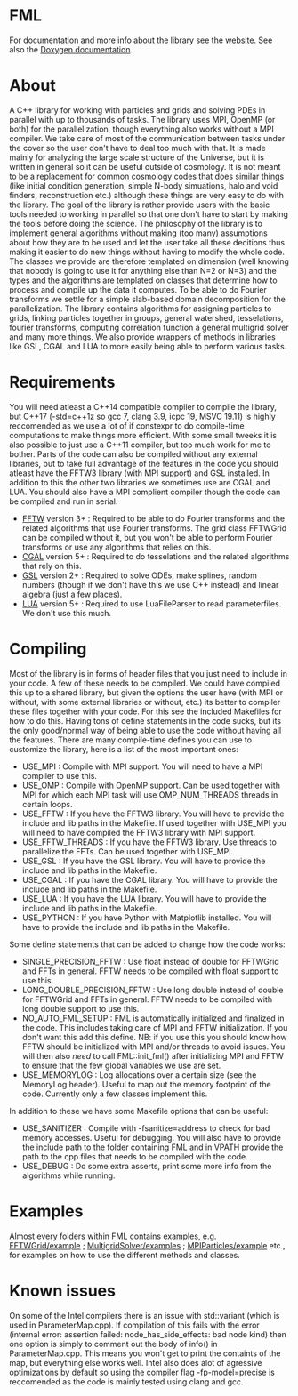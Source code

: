 # FML

For documentation and more info about the library see the [website](https://fml.wintherscoming.no/). See also the [Doxygen documentation](https://fml.wintherscoming.no/doxygen/).

# About
A C++ library for working with particles and grids and solving PDEs in parallel with up to thousands of tasks. The library uses MPI, OpenMP (or both) for the parallelization, though everything also works without a MPI compiler. We take care of most of the communication between tasks under the cover so the user don't have to deal too much with that. It is made mainly for analyzing the large scale structure of the Universe, but it is written in general so it can be useful outside of cosmology. It is not meant to be a replacement for common cosmology codes that does similar things (like initial condition generation, simple N-body simuations, halo and void finders, reconstruction etc.) although these things are very easy to do with the library. The goal of the library is rather provide users with the basic tools needed to working in parallel so that one don't have to start by making the tools before doing the science. The philosophy of the library is to implement general algorithms without making (too many) assumptions about how they are to be used and let the user take all these decitions thus making it easier to do new things without having to modify the whole code. The classes we provide are therefore templated on dimension (well knowing that nobody is going to use it for anything else than N=2 or N=3) and the types and the algorithms are templated on classes that determine how to process and compile up the data it computes. To be able to do Fourier transforms we settle for a simple slab-based domain decomposition for the parallelization. The library contains algorithms for assigning particles to grids, linking particles together in groups, general watershed, tesselations, fourier transforms, computing correlation function a general multigrid solver and many more things. We also provide wrappers of methods in libraries like GSL, CGAL and LUA to more easily being able to perform various tasks.

# Requirements
You will need atleast a C++14 compatible compiler to compile the library, but C++17 (-std=c++1z so gcc 7, clang 3.9, icpc 19, MSVC 19.11) is highly reccomended as we use a lot of if constexpr to do compile-time computations to make things more efficient. With some small tweeks it is also possible to just use a C++11 compiler, but too much work for me to bother. Parts of the code can also be compiled without any external libraries, but to take full advantage of the features in the code you should atleast have the FFTW3 library (with MPI support) and GSL installed. In addition to this the other two libraries we sometimes use are CGAL and LUA. You should also have a MPI complient compiler though the code can be compiled and run in serial.

 - [FFTW](http://www.fftw.org/download.html) version 3+ : Required to be able to do Fourier transforms and the related algorithms that use Fourier transforms. The grid class FFTWGrid can be compiled without it, but you won't be able to perform Fourier transforms or use any algorithms that relies on this.
 - [CGAL](https://www.cgal.org/download.html) version 5+ : Required to do tesselations and the related algorithms that rely on this.
 - [GSL](https://www.gnu.org/software/gsl/) version 2+ : Required to solve ODEs, make splines, random numbers (though if we don't have this we use C++ <random> instead) and linear algebra (just a few places).
 - [LUA](https://www.lua.org/download.html) version 5+ : Required to use LuaFileParser to read parameterfiles. We don't use this much.

# Compiling

Most of the library is in forms of header files that you just need to include in your code. A few of these needs to be compiled. We could have compiled this up to a shared library, but given the options the user have (with MPI or without, with some external libraries or without, etc.) its better to compiler these files together with your code. For this see the included Makefiles for how to do this. Having tons of define statements in the code sucks, but its the only good/normal way of being able to use the code without having all the features. There are many compile-time defines you can use to customize the library, here is a list of the most important ones:

 - USE\_MPI : Compile with MPI support. You will need to have a MPI compiler to use this.
 - USE\_OMP : Compile with OpenMP support. Can be used together with MPI for which each MPI task will use OMP\_NUM\_THREADS threads in certain loops.
 - USE\_FFTW : If you have the FFTW3 library. You will have to provide the include and lib paths in the Makefile. If used together with USE\_MPI you will need to have compiled the FFTW3 library with MPI support.
 - USE\_FFTW\_THREADS : If you have the FFTW3 library. Use threads to parallelize the FFTs. Can be used together with USE\_MPI.
 - USE\_GSL : If you have the GSL library. You will have to provide the include and lib paths in the Makefile.
 - USE\_CGAL : If you have the CGAL library. You will have to provide the include and lib paths in the Makefile.
 - USE\_LUA : If you have the LUA library. You will have to provide the include and lib paths in the Makefile.
 - USE\_PYTHON : If you have Python with Matplotlib installed. You will have to provide the include and lib paths in the Makefile.

Some define statements that can be added to change how the code works:

 - SINGLE\_PRECISION\_FFTW : Use float instead of double for FFTWGrid and FFTs in general. FFTW needs to be compiled with float support to use this.
 - LONG\_DOUBLE\_PRECISION\_FFTW : Use long double instead of double for FFTWGrid and FFTs in general. FFTW needs to be compiled with long double support to use this.
 - NO\_AUTO\_FML\_SETUP : FML is automatically initialized and finalized in the code. This includes taking care of MPI and FFTW initialization. If you don't want this add this define. NB: if you use this you should know how FFTW should be initialized with MPI and/or threads to avoid issues. You will then also *need* to call FML::init\_fml() after initializing MPI and FFTW to ensure that the few global variables we use are set.
 - USE\_MEMORYLOG : Log allocations over a certain size (see the MemoryLog header). Useful to map out the memory footprint of the code. Currently only a few classes implement this.

In addition to these we have some Makefile options that can be useful:

 - USE\_SANITIZER : Compile with -fsanitize=address to check for bad memory accesses. Useful for debugging.
You will also have to provide the include path to the folder containing FML and in VPATH provide the path to the cpp files that needs to be compiled with the code.
 - USE\_DEBUG : Do some extra asserts, print some more info from the algorithms while running.

# Examples

Almost every folders within FML contains examples, e.g. [FFTWGrid/example](https://github.com/HAWinther/FML/tree/master/FML/FFTWGrid/example) ; [MultigridSolver/examples](https://github.com/HAWinther/FML/tree/master/FML/MultigridSolver/examples) ; [MPIParticles/example](https://github.com/HAWinther/FML/tree/master/FML/MPIParticles/example) etc., for examples on how to use the different methods and classes. 

# Known issues

On some of the Intel compilers there is an issue with std::variant (which is used in ParameterMap.cpp). If compilation of this fails with the error (internal error: assertion failed: node\_has\_side\_effects: bad node kind) then one option is simply to comment out the body of info() in ParameterMap.cpp. This means you won't get to print the containts of the map, but everything else works well. Intel also does alot of agressive optimizations by default so using the compiler flag -fp-model=precise is reccomended as the code is mainly tested using clang and gcc.


